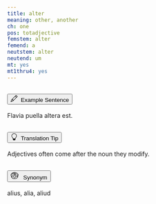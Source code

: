 ```yaml
---
title: alter
meaning: other, another
ch: one
pos: totadjective
femstem: alter
femend: a
neutstem: alter
neutend: um
mt: yes
mt1thru4: yes
---
```

<div class="accordion caro-accordion" id="accordionExample">
    <div class="accordion-item">
          <h2 class="accordion-header">
            <button class="accordion-button collapsed" type="button" data-bs-toggle="collapse" data-bs-target="#alter1" aria-expanded="false" aria-controls="alter1">
              <svg xmlns="http://www.w3.org/2000/svg" width="16" height="16" fill="currentColor" class="bi bi-pencil" viewBox="0 0 16 16"><path d="M12.146.146a.5.5 0 0 1 .708 0l3 3a.5.5 0 0 1 0 .708l-10 10a.5.5 0 0 1-.168.11l-5 2a.5.5 0 0 1-.65-.65l2-5a.5.5 0 0 1 .11-.168zM11.207 2.5 13.5 4.793 14.793 3.5 12.5 1.207zm1.586 3L10.5 3.207 4 9.707V10h.5a.5.5 0 0 1 .5.5v.5h.5a.5.5 0 0 1 .5.5v.5h.293zm-9.761 5.175-.106.106-1.528 3.821 3.821-1.528.106-.106A.5.5 0 0 1 5 12.5V12h-.5a.5.5 0 0 1-.5-.5V11h-.5a.5.5 0 0 1-.468-.325"/>
</svg>&#160; Example Sentence
            </button>
          </h2>
          <div id="alter1" class="accordion-collapse collapse">
            <div class="accordion-body">
              Flavia 
              <a data-bs-toggle="tooltip" data-bs-title="girl">puella</a>
              <a data-bs-toggle="tooltip" data-bs-title="another"><span class="{{ page.pos }}-underline">altera</span></a>
              <a data-bs-toggle="tooltip" data-bs-title="is">est.</a>
            </div>
          </div>
        </div>
        <div class="accordion-item">
          <h2 class="accordion-header">
            <button class="accordion-button collapsed" type="button" data-bs-toggle="collapse" data-bs-target="#alter2" aria-expanded="false" aria-controls="alter2">
              <svg xmlns="http://www.w3.org/2000/svg" width="16" height="16" fill="currentColor" class="bi bi-lightbulb" viewBox="0 0 16 16"><path d="M2 6a6 6 0 1 1 10.174 4.31c-.203.196-.359.4-.453.619l-.762 1.769A.5.5 0 0 1 10.5 13a.5.5 0 0 1 0 1 .5.5 0 0 1 0 1l-.224.447a1 1 0 0 1-.894.553H6.618a1 1 0 0 1-.894-.553L5.5 15a.5.5 0 0 1 0-1 .5.5 0 0 1 0-1 .5.5 0 0 1-.46-.302l-.761-1.77a2 2 0 0 0-.453-.618A5.98 5.98 0 0 1 2 6m6-5a5 5 0 0 0-3.479 8.592c.263.254.514.564.676.941L5.83 12h4.342l.632-1.467c.162-.377.413-.687.676-.941A5 5 0 0 0 8 1"/>
</svg>         &#160;Translation Tip
            </button>
          </h2>
          <div id="alter2" class="accordion-collapse collapse">
            <div class="accordion-body">
              Adjectives often come after the noun they modify.
            </div>
          </div>
        </div>
        <div class="accordion-item">
          <h2 class="accordion-header">
            <button class="accordion-button collapsed" type="button" data-bs-toggle="collapse" data-bs-target="#alter3" aria-expanded="false" aria-controls="alter3">
              <svg height="18" width="18" version="1.1" id="Capa_1" xmlns="http://www.w3.org/2000/svg" xmlns:xlink="http://www.w3.org/1999/xlink" 
	 viewBox="0 0 312.106 312.106" xml:space="preserve">
<g>
	<g>
		<polygon style="fill:#00FFFF;" points="25.784,151.402 25.784,151.402 25.784,151.402 		"/>
		<path d="M310.126,122.761c-4.373-15.342-16.194-33.858-35.131-55.034c-29.5-31.77-65.974-47.721-119.206-47.721
			c-48.887,0-92.327,16.76-121.486,47.478c-47.824,50.153-35.192,80.48-23.752,91.435c1.573,1.506,3.289,2.844,5.108,4.006v28.203
			c0,27.477,14.925,53.126,42.025,72.226c26.303,18.538,61.145,28.747,98.104,28.747c36.959,0,71.8-10.209,98.104-28.747
			c27.101-19.1,42.026-44.75,42.026-72.226v-27.692c0.022-0.012,0.04-0.019,0.063-0.031c3.968-2.099,7.443-5.013,10.051-8.428
			C310.441,149.2,314.731,138.922,310.126,122.761z M155.789,277.1c-67.098,0-122.021-36.475-124.996-82.079
			c2.607,8.145,7.434,16.192,18.359,21.584c0.145,0.072,0.293,0.139,0.442,0.201c17.139,7.116,28.854-0.096,38.269-5.891
			c7.738-4.763,12.832-7.59,19.719-5.874c0.218,0.055,0.438,0.1,0.661,0.134c4.094,0.639,5.562,5.626,7.936,16.852
			c3.31,15.649,8.311,39.299,39.295,40.653c0.108,0.005,0.55,0.004,0.662-0.001c31.856-1.422,36.564-25.239,39.68-40.999
			c2.347-11.871,3.765-15.919,7.534-16.501c0.228-0.035,0.452-0.08,0.676-0.136c6.887-1.721,11.98,1.11,19.717,5.874
			c9.416,5.798,21.133,13.01,38.277,5.892c0.15-0.063,0.297-0.129,0.442-0.201c10.948-5.401,15.797-14.191,18.394-22.864
			C278.834,239.944,223.512,277.1,155.789,277.1z M296.422,141.248c-1.898,8.054-10.323,10.051-10.571,10.142
			c-13.139,4.066-15.326,16.914-17.082,27.273c-2.067,12.197-3.965,19.955-12.729,24.389c-9.457,3.842-15.182,0.789-24.433-4.905
			c-7.89-4.856-17.689-10.892-30.894-7.732c-14.493,2.454-17.329,16.808-19.612,28.359c-3.415,17.275-6.475,27.945-25.303,28.907
			c-18.143-0.917-21.305-11.545-24.943-28.755c-2.456-11.612-5.507-26.042-19.955-28.514c-13.201-3.164-23.01,2.873-30.899,7.732
			c-9.25,5.694-14.972,8.745-24.427,4.903c-9.105-4.591-10.806-11.75-12.811-23.002c-1.729-9.707-3.884-21.773-15.956-28.166
			c-0.045-0.025-9.045-3.262-10.77-12.45c-1.532-8.161-0.196-26.885,31.824-61.814c0.033-0.036,0.062-0.077,0.094-0.114
			c0.02-0.021,0.041-0.039,0.06-0.062c22.544-26.172,63.84-42.431,107.774-42.431c48.604,0,86.778,14.947,107.494,42.089
			c0.048,0.063,0.102,0.116,0.151,0.176c0.075,0.093,0.143,0.187,0.224,0.276c2.155,2.407,25.404,34.833,5.093,54.991
			c-15.639,15.52-49.045,26.818-90.018,29.569c-37.443,2.513-74.296-2.605-91.693-12.74c-18.096-10.542-28.061-24.116-28.061-38.223
			C58.98,97.04,68.945,83.466,87.04,72.926c31.766-18.508,83.453-18.508,115.221,0c10.717,6.243,16.619,14.102,16.619,22.128
			c0,8.027-5.902,15.886-16.619,22.128c-19.246,11.215-51.77,11.217-71.021-0.001c-5.907-3.44-9.296-7.752-9.296-11.828
			s3.388-8.387,9.296-11.827c11.297-6.584,31.673-8.183,42.03-0.466c2.095,1.561,3.351,3.675,3.199,5.387
			c-0.104,1.162-0.951,2.15-2.523,2.935c-3.507,1.754-13.461,2.739-16.063-2.253c-1.914-3.676-6.445-5.103-10.116-3.187
			c-3.674,1.913-5.101,6.442-3.186,10.116c7.125,13.68,25.851,13.85,36.074,8.739c6.267-3.133,10.187-8.611,10.755-15.029
			c0.619-6.99-2.813-13.995-9.18-18.738c-16.089-11.984-42.914-9.572-58.542-0.467c-10.798,6.289-16.745,15.092-16.745,24.788
			c0,9.697,5.947,18.502,16.746,24.791c24.148,14.069,61.978,14.071,86.122,0c15.521-9.041,24.068-21.502,24.068-35.089
			s-8.548-26.048-24.068-35.089c-17.525-10.21-40.667-15.833-65.162-15.833s-47.636,5.623-65.16,15.833
			C56.591,73.304,43.98,91.48,43.979,111.144c0,19.666,12.61,37.844,35.51,51.185c16.771,9.771,46.98,15.418,80.262,15.418
			c6.569,0,13.259-0.221,19.987-0.673c45.22-3.036,81.575-15.449,99.744-34.056c5.828-5.968,11.246-14.003,13.225-24.225
			C297.782,130.127,297.388,137.147,296.422,141.248z"/>
	</g>
</g>
</svg>         &#160; Synonym
            </button>
          </h2>
          <div id="alter3" class="accordion-collapse collapse">
            <div class="accordion-body">
              alius, alia, aliud
            </div>
          </div>
        </div>
      </div>
    </div>